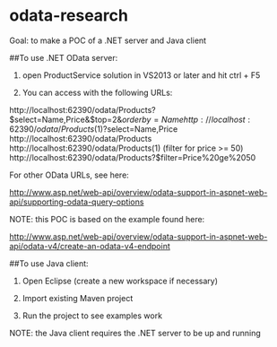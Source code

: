 # odata-research
Goal: to make a POC of a .NET server and Java client

##To use .NET OData server:

1. open ProductService solution in VS2013 or later and hit ctrl + F5

2. You can access with the following URLs:


http://localhost:62390/odata/Products?$select=Name,Price&$top=2&$orderby=Name%20desc
http://localhost:62390/odata/Products(1)?$select=Name,Price
http://localhost:62390/odata/Products
http://localhost:62390/odata/Products(1)
(filter for price >= 50)
http://localhost:62390/odata/Products?$filter=Price%20ge%2050 

For other OData URLs, see here:

http://www.asp.net/web-api/overview/odata-support-in-aspnet-web-api/supporting-odata-query-options

NOTE: this POC is based on the example found here:

http://www.asp.net/web-api/overview/odata-support-in-aspnet-web-api/odata-v4/create-an-odata-v4-endpoint

##To use Java client:

1. Open Eclipse (create a new workspace if necessary)

2. Import existing Maven project

3. Run the project to see examples work


NOTE: the Java client requires the .NET server to be up and running


